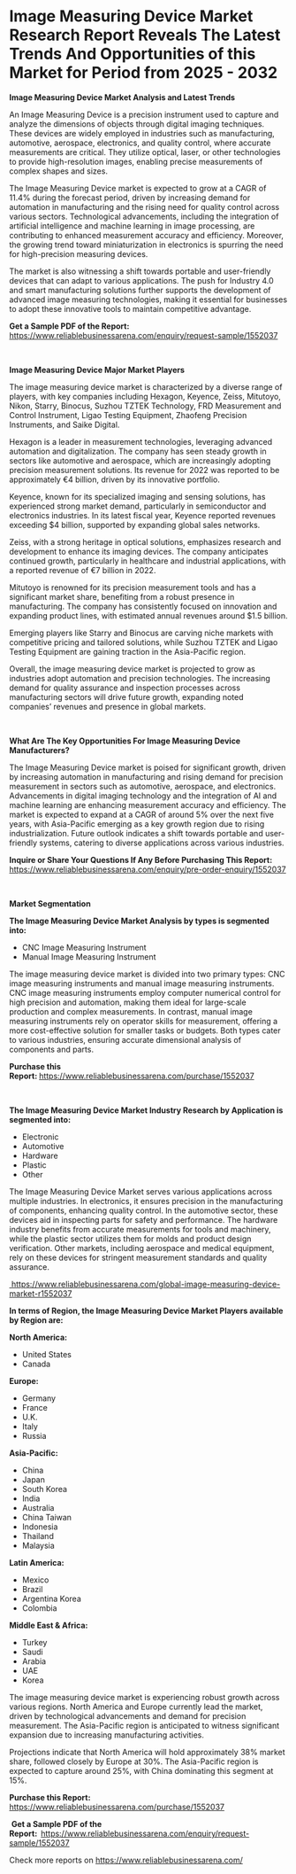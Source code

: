 <p><h1>Image Measuring Device Market Research Report Reveals The Latest Trends And Opportunities of this Market for Period from 2025 - 2032</h1></p><p><strong>Image Measuring Device Market Analysis and Latest Trends</strong></p>
<p><p>An Image Measuring Device is a precision instrument used to capture and analyze the dimensions of objects through digital imaging techniques. These devices are widely employed in industries such as manufacturing, automotive, aerospace, electronics, and quality control, where accurate measurements are critical. They utilize optical, laser, or other technologies to provide high-resolution images, enabling precise measurements of complex shapes and sizes.</p><p>The Image Measuring Device market is expected to grow at a CAGR of 11.4% during the forecast period, driven by increasing demand for automation in manufacturing and the rising need for quality control across various sectors. Technological advancements, including the integration of artificial intelligence and machine learning in image processing, are contributing to enhanced measurement accuracy and efficiency. Moreover, the growing trend toward miniaturization in electronics is spurring the need for high-precision measuring devices. </p><p>The market is also witnessing a shift towards portable and user-friendly devices that can adapt to various applications. The push for Industry 4.0 and smart manufacturing solutions further supports the development of advanced image measuring technologies, making it essential for businesses to adopt these innovative tools to maintain competitive advantage.</p></p>
<p><strong>Get a Sample PDF of the Report:&nbsp;</strong> <a href="https://www.reliablebusinessarena.com/enquiry/request-sample/1552037?utm_campaign=1990&utm_medium=2&utm_source=Github&utm_content=ia&utm_term=27022025&utm_id=image-measuring-device">https://www.reliablebusinessarena.com/enquiry/request-sample/1552037</a></p>
<p>&nbsp;</p>
<p><strong>Image Measuring Device Major Market Players</strong></p>
<p><p>The image measuring device market is characterized by a diverse range of players, with key companies including Hexagon, Keyence, Zeiss, Mitutoyo, Nikon, Starry, Binocus, Suzhou TZTEK Technology, FRD Measurement and Control Instrument, Ligao Testing Equipment, Zhaofeng Precision Instruments, and Saike Digital. </p><p>Hexagon is a leader in measurement technologies, leveraging advanced automation and digitalization. The company has seen steady growth in sectors like automotive and aerospace, which are increasingly adopting precision measurement solutions. Its revenue for 2022 was reported to be approximately €4 billion, driven by its innovative portfolio.</p><p>Keyence, known for its specialized imaging and sensing solutions, has experienced strong market demand, particularly in semiconductor and electronics industries. In its latest fiscal year, Keyence reported revenues exceeding $4 billion, supported by expanding global sales networks.</p><p>Zeiss, with a strong heritage in optical solutions, emphasizes research and development to enhance its imaging devices. The company anticipates continued growth, particularly in healthcare and industrial applications, with a reported revenue of €7 billion in 2022.</p><p>Mitutoyo is renowned for its precision measurement tools and has a significant market share, benefiting from a robust presence in manufacturing. The company has consistently focused on innovation and expanding product lines, with estimated annual revenues around $1.5 billion.</p><p>Emerging players like Starry and Binocus are carving niche markets with competitive pricing and tailored solutions, while Suzhou TZTEK and Ligao Testing Equipment are gaining traction in the Asia-Pacific region.</p><p>Overall, the image measuring device market is projected to grow as industries adopt automation and precision technologies. The increasing demand for quality assurance and inspection processes across manufacturing sectors will drive future growth, expanding noted companies’ revenues and presence in global markets.</p></p>
<p>&nbsp;</p>
<p><strong>What Are The Key Opportunities For Image Measuring Device Manufacturers?</strong></p>
<p><p>The Image Measuring Device market is poised for significant growth, driven by increasing automation in manufacturing and rising demand for precision measurement in sectors such as automotive, aerospace, and electronics. Advancements in digital imaging technology and the integration of AI and machine learning are enhancing measurement accuracy and efficiency. The market is expected to expand at a CAGR of around 5% over the next five years, with Asia-Pacific emerging as a key growth region due to rising industrialization. Future outlook indicates a shift towards portable and user-friendly systems, catering to diverse applications across various industries.</p></p>
<p><strong>Inquire or Share Your Questions If Any Before Purchasing This Report:</strong> <a href="https://www.reliablebusinessarena.com/enquiry/pre-order-enquiry/1552037?utm_campaign=1990&utm_medium=2&utm_source=Github&utm_content=ia&utm_term=27022025&utm_id=image-measuring-device">https://www.reliablebusinessarena.com/enquiry/pre-order-enquiry/1552037</a></p>
<p>&nbsp;</p>
<p><strong>Market Segmentation</strong></p>
<p><strong>The Image Measuring Device Market Analysis by types is segmented into:</strong></p>
<p><ul><li>CNC Image Measuring Instrument</li><li>Manual Image Measuring Instrument</li></ul></p>
<p><p>The image measuring device market is divided into two primary types: CNC image measuring instruments and manual image measuring instruments. CNC image measuring instruments employ computer numerical control for high precision and automation, making them ideal for large-scale production and complex measurements. In contrast, manual image measuring instruments rely on operator skills for measurement, offering a more cost-effective solution for smaller tasks or budgets. Both types cater to various industries, ensuring accurate dimensional analysis of components and parts.</p></p>
<p><strong>Purchase this Report:&nbsp;</strong><a href="https://www.reliablebusinessarena.com/purchase/1552037?utm_campaign=1990&utm_medium=2&utm_source=Github&utm_content=ia&utm_term=27022025&utm_id=image-measuring-device">https://www.reliablebusinessarena.com/purchase/1552037</a></p>
<p>&nbsp;</p>
<p><strong>The Image Measuring Device Market Industry Research by Application is segmented into:</strong></p>
<p><ul><li>Electronic</li><li>Automotive</li><li>Hardware</li><li>Plastic</li><li>Other</li></ul></p>
<p><p>The Image Measuring Device Market serves various applications across multiple industries. In electronics, it ensures precision in the manufacturing of components, enhancing quality control. In the automotive sector, these devices aid in inspecting parts for safety and performance. The hardware industry benefits from accurate measurements for tools and machinery, while the plastic sector utilizes them for molds and product design verification. Other markets, including aerospace and medical equipment, rely on these devices for stringent measurement standards and quality assurance.</p></p>
<p><a href="https://www.reliablebusinessarena.com/global-image-measuring-device-market-r1552037?utm_campaign=1990&utm_medium=2&utm_source=Github&utm_content=ia&utm_term=27022025&utm_id=image-measuring-device">&nbsp;https://www.reliablebusinessarena.com/global-image-measuring-device-market-r1552037</a></p>
<p><strong>In terms of Region, the Image Measuring Device Market Players available by Region are:</strong></p>
<p>
    <p> <strong> North America: </strong>
        <ul>
            <li>United States</li>
            <li>Canada</li>
        </ul>
        </p> 
    <p> <strong> Europe: </strong>
        <ul>
            <li>Germany</li>
            <li>France</li>
            <li>U.K.</li>
            <li>Italy</li>
            <li>Russia</li>
        </ul>
        </p> 
    <p> <strong> Asia-Pacific: </strong>
        <ul>
            <li>China</li>
            <li>Japan</li>
            <li>South Korea</li>
            <li>India</li>
            <li>Australia</li>
            <li>China Taiwan</li>
            <li>Indonesia</li>
            <li>Thailand</li>
            <li>Malaysia</li>
        </ul>
        </p> 
    <p> <strong> Latin America: </strong>
        <ul>
            <li>Mexico</li>
            <li>Brazil</li>
            <li>Argentina Korea</li>
            <li>Colombia</li>
        </ul>
        </p> 
    <p> <strong> Middle East & Africa: </strong>
        <ul>
            <li>Turkey</li>
            <li>Saudi</li>
            <li>Arabia</li>
            <li>UAE</li>
            <li>Korea</li>
        </ul>
    </p>
    </p>
<p><p>The image measuring device market is experiencing robust growth across various regions. North America and Europe currently lead the market, driven by technological advancements and demand for precision measurement. The Asia-Pacific region is anticipated to witness significant expansion due to increasing manufacturing activities. </p><p>Projections indicate that North America will hold approximately 38% market share, followed closely by Europe at 30%. The Asia-Pacific region is expected to capture around 25%, with China dominating this segment at 15%.</p></p>
<p><strong>Purchase this Report: </strong><a href="https://www.reliablebusinessarena.com/purchase/1552037?utm_campaign=1990&utm_medium=2&utm_source=Github&utm_content=ia&utm_term=27022025&utm_id=image-measuring-device">https://www.reliablebusinessarena.com/purchase/1552037</a></p>
<p>&nbsp;<strong>Get a Sample PDF of the Report:&nbsp;&nbsp;</strong><a href="https://www.reliablebusinessarena.com/enquiry/request-sample/1552037?utm_campaign=1990&utm_medium=2&utm_source=Github&utm_content=ia&utm_term=27022025&utm_id=image-measuring-device">https://www.reliablebusinessarena.com/enquiry/request-sample/1552037</a></p>
<p><strong></strong></p>
<p>Check more reports on <a href="https://www.reliablebusinessarena.com/?utm_campaign=1990&utm_medium=2&utm_source=Github&utm_content=ia&utm_term=27022025&utm_id=image-measuring-device">https://www.reliablebusinessarena.com/</a></p>